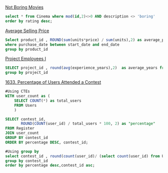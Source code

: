 [Not Boring Movies](https://leetcode.com/problems/not-boring-movies/description/?envType=study-plan-v2&id=top-sql-50)

 ```SQL
select * from Cinema where mod(id,2)<>0 AND description <> 'boring'
order by rating desc;
```

[Average Selling Price](https://leetcode.com/problems/average-selling-price/description/?envType=study-plan-v2&id=top-sql-50)

```SQL
Select product_id , ROUND(sum(units*price) / sum(units),2) as average_price from Prices p left join UnitsSold s using(product_id) 
where purchase_date between start_date and end_date
group by product_id 

```
[ Project Employees I](https://leetcode.com/problems/project-employees-i/description/?envType=study-plan-v2&id=top-sql-50)

```sql
SELECT project_id , round(avg(experience_years),2)  as average_years from Project p left join Employee e using (employee_id) 
group by project_id

```

[1633. Percentage of Users Attended a Contest](https://leetcode.com/problems/percentage-of-users-attended-a-contest/description/?envType=study-plan-v2&id=top-sql-50)
```sql
#Using CTEs
WITH user_count as (
    SELECT COUNT(*) as total_users
    FROM Users
    )

SELECT contest_id, 
       ROUND(COUNT(user_id) / total_users * 100, 2) as "percentage"
FROM Register
JOIN user_count
GROUP BY contest_id
ORDER BY percentage DESC, contest_id;


```
```sql
#Using group by
select contest_id , round(count(user_id)/ (select count(user_id) from Users) * 100,2) as percentage from users u join register r using(user_id)
group by contest_id
order by percentage desc,contest_id asc;
```
